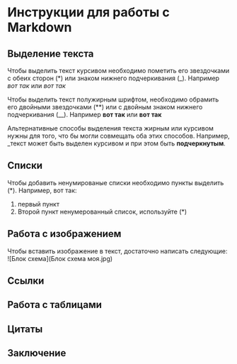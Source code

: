 # Инструкции для работы с Markdown

## Выделение текста

Чтобы выделить текст курсивом необходимо пометить его звездочками с обеих сторон (*) или знаком нижнего подчеркивания (_). Например *вот так* или _вот так_

Чтобы выделить текст полужирным шрифтом, необходимо обрамить его двойными звездочками (**) или с двойным знаком нижнего подчеркивания (__). Например **вот так** или __вот так__

Альтернативные способы выделения текста жирным или курсивом нужны для того, что бы могли совмещать оба этих способов. Например, _текст может быть выделен курсивом и при этом быть **подчеркнутым**.

## Списки

Чтобы добавить ненумированые списки необходимо пункты выделить (*). Например, вот так:
1. первый пункт
2. Второй пункт
  ненумерованный список, используйте (*)

## Работа с изображением

Чтобы вставить изображение в текст, достаточно написать следующие:
![Блок схема](Блок схема моя.jpg)
## Ссылки

## Работа с таблицами

## Цитаты

## Заключение